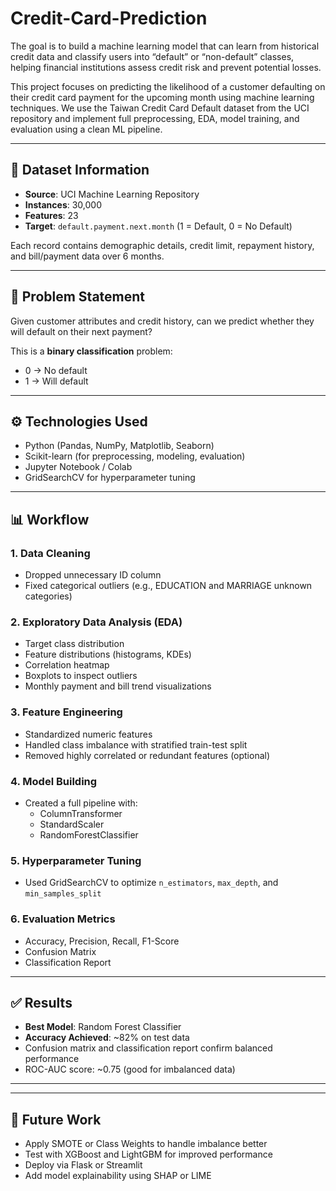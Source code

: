 # Credit-Card-Prediction
The goal is to build a machine learning model that can learn from historical credit data and classify users into “default” or “non-default” classes, helping financial institutions assess credit risk and prevent potential losses.


This project focuses on predicting the likelihood of a customer defaulting on their credit card payment for the upcoming month using machine learning techniques. We use the Taiwan Credit Card Default dataset from the UCI repository and implement full preprocessing, EDA, model training, and evaluation using a clean ML pipeline.

---

## 📂 Dataset Information

- **Source**: UCI Machine Learning Repository
- **Instances**: 30,000
- **Features**: 23
- **Target**: `default.payment.next.month` (1 = Default, 0 = No Default)

Each record contains demographic details, credit limit, repayment history, and bill/payment data over 6 months.

---

## 🎯 Problem Statement

Given customer attributes and credit history, can we predict whether they will default on their next payment?

This is a **binary classification** problem:  
- 0 → No default  
- 1 → Will default

---

## ⚙️ Technologies Used

- Python (Pandas, NumPy, Matplotlib, Seaborn)
- Scikit-learn (for preprocessing, modeling, evaluation)
- Jupyter Notebook / Colab
- GridSearchCV for hyperparameter tuning

---

## 📊 Workflow

### 1. Data Cleaning
- Dropped unnecessary ID column
- Fixed categorical outliers (e.g., EDUCATION and MARRIAGE unknown categories)

### 2. Exploratory Data Analysis (EDA)
- Target class distribution
- Feature distributions (histograms, KDEs)
- Correlation heatmap
- Boxplots to inspect outliers
- Monthly payment and bill trend visualizations

### 3. Feature Engineering
- Standardized numeric features
- Handled class imbalance with stratified train-test split
- Removed highly correlated or redundant features (optional)

### 4. Model Building
- Created a full pipeline with:
  - ColumnTransformer
  - StandardScaler
  - RandomForestClassifier

### 5. Hyperparameter Tuning
- Used GridSearchCV to optimize `n_estimators`, `max_depth`, and `min_samples_split`

### 6. Evaluation Metrics
- Accuracy, Precision, Recall, F1-Score
- Confusion Matrix
- Classification Report

---

## ✅ Results

- **Best Model**: Random Forest Classifier
- **Accuracy Achieved**: ~82% on test data
- Confusion matrix and classification report confirm balanced performance
- ROC-AUC score: ~0.75 (good for imbalanced data)

---

---

## 🚀 Future Work

- Apply SMOTE or Class Weights to handle imbalance better
- Test with XGBoost and LightGBM for improved performance
- Deploy via Flask or Streamlit
- Add model explainability using SHAP or LIME




